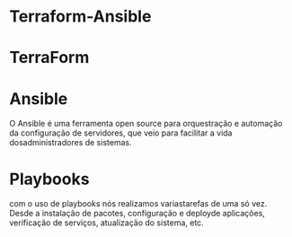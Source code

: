 # Terraform-Ansible



# TerraForm





# Ansible
O Ansible é uma ferramenta open source para orquestração e automação da configuração de servidores, que veio para facilitar a vida dosadministradores de sistemas.

# Playbooks 
com o uso de playbooks nós realizamos variastarefas de uma só vez. Desde a instalação de pacotes, configuração e deployde aplicações, verificação de serviços, atualização do sistema, etc. 
